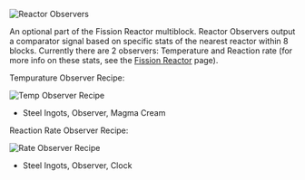 ![Reactor Observers](https://i.imgur.com/qCat7Tu.png?1)

An optional part of the Fission Reactor multiblock. Reactor Observers output a comparator signal based on specific stats of the nearest reactor within 8 blocks. Currently there are 2 observers: Temperature and Reaction rate (for more info on these stats, see the [Fission Reactor](https://github.com/ImCoolYeah105/Mechanization/wiki/Fission-Reactor) page).

Tempurature Observer Recipe:

![Temp Observer Recipe](https://i.imgur.com/z2GWLNI.png?1)
* Steel Ingots, Observer, Magma Cream

Reaction Rate Observer Recipe:

![Rate Observer Recipe](https://i.imgur.com/Wy6Tivs.png?1)
* Steel Ingots, Observer, Clock